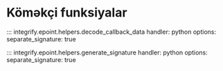 # Köməkçi funksiyalar

::: integrify.epoint.helpers.decode_callback_data
    handler: python
    options:
      separate_signature: true

::: integrify.epoint.helpers.generate_signature
    handler: python
    options:
      separate_signature: true
